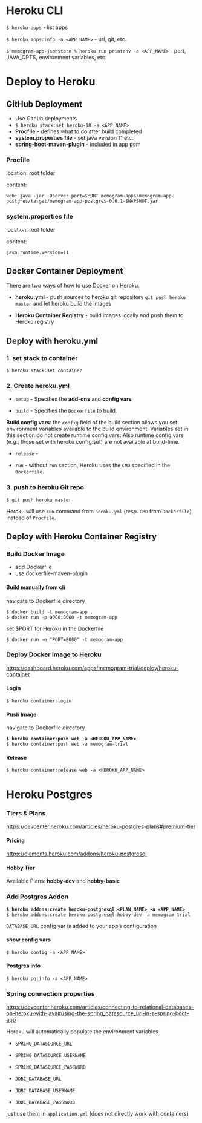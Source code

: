 # Heroku CLI
`$ heroku apps` - list apps

`$ heroku apps:info -a <APP_NAME>` - url, git, etc.

`$ memogram-app-jsonstore % heroku run printenv -a <APP_NAME>` - port, JAVA_OPTS,
environment variables, etc.

# Deploy to Heroku

## GitHub Deployment
- Use Github deployments
- `$ heroku stack:set heroku-18 -a <APP_NAME>`
- **Procfile** - defines what to do after build completed
- **system.properties file** - set java version 11 etc.
- **spring-boot-maven-plugin** - included in app pom

### Procfile
location: root folder

content:
```text
web: java -jar -Dserver.port=$PORT memogram-apps/memogram-app-postgres/target/memogram-app-postgres-0.0.1-SNAPSHOT.jar
```

### system.properties file
location: root folder

content:
```text
java.runtime.version=11
```

## Docker Container Deployment
There are two ways of how to use Docker on Heroku. 

- **heroku.yml** - push sources to heroku git repository 
`git push heroku master` and let heroku build the images

- **Heroku Container Registry** - build images locally and push them
to Heroku registry


## Deploy with heroku.yml

### 1. set stack to container
`$ heroku stack:set container`

### 2. Create heroku.yml
- `setup` - Specifies the **add-ons** and **config vars**

- `build` - Specifies the `Dockerfile` to build. 

**Build config vars**: the `config` field of the build section allows 
you set environment variables available to the build environment. 
Variables set in this section do not create runtime config vars. 
Also runtime config vars (e.g., those set with heroku config:set) are 
not available at build-time.

- `release` - 

- `run` - without `run` section, Heroku uses the `CMD` specified in 
the `Dockerfile`.

### 3. push to heroku Git repo
`$ git push heroku master`

Heroku will use `run` command from `heroku.yml` (resp. 
`CMD` from `Dockerfile`) instead of `Procfile`.



## Deploy with Heroku Container Registry

### Build Docker Image
- add Dockerfile
- use dockerfile-maven-plugin

#### Build manually from cli
navigate to Dockerfile directory

`$ docker build -t memogram-app .`  
`$ docker run -p 8080:8080 -t memogram-app`

set $PORT for Heroku in the Dockerfile

`$ docker run -e "PORT=8080" -t memogram-app`

### Deploy Docker Image to Heroku
https://dashboard.heroku.com/apps/memogram-trial/deploy/heroku-container

#### Login
`$ heroku container:login`

#### Push Image
navigate to Dockerfile directory

**`$ heroku container:push web -a <HEROKU_APP_NAME>`**  
`$ heroku container:push web -a memogram-trial`

#### Release
`$ heroku container:release web -a <HEROKU_APP_NAME>`




# Heroku Postgres

### Tiers & Plans
https://devcenter.heroku.com/articles/heroku-postgres-plans#premium-tier

#### Pricing
https://elements.heroku.com/addons/heroku-postgresql

#### Hobby Tier
Available Plans: **hobby-dev** and **hobby-basic**

### Add Postgres Addon
**`$ heroku addons:create heroku-postgresql:<PLAN_NAME> -a <APP_NAME>`**  
`$ heroku addons:create heroku-postgresql:hobby-dev -a memogram-trial`

`DATABASE_URL` config var is added to your app’s configuration

#### show config vars
`$ heroku config -a <APP_NAME>`

#### Postgres info
`$ heroku pg:info -a <APP_NAME>`

### Spring connection properties
https://devcenter.heroku.com/articles/connecting-to-relational-databases-on-heroku-with-java#using-the-spring_datasource_url-in-a-spring-boot-app

Heroku will automatically populate the environment variables 
- `SPRING_DATASOURCE_URL`
- `SPRING_DATASOURCE_USERNAME`
- `SPRING_DATASOURCE_PASSWORD`

- `JDBC_DATABASE_URL`
- `JDBC_DATABASE_USERNAME`
- `JDBC_DATABASE_PASSWORD`

just use them in `application.yml` (does not directly work with containers)

